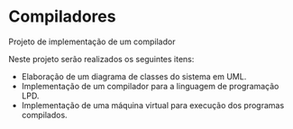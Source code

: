 # Compiladores

Projeto de implementação de um compilador

Neste projeto serão realizados os seguintes itens:
- Elaboração de um diagrama de classes do sistema em UML.
- Implementação de um compilador para a linguagem de programação LPD.
- Implementação de uma máquina virtual para execução dos programas compilados.
